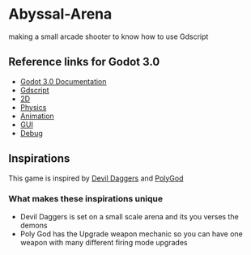 # Abyssal-Arena
making a small arcade shooter to know how to use Gdscript

## Reference links for Godot 3.0
* [Godot 3.0 Documentation](http://docs.godotengine.org/en/3.0/getting_started/step_by_step/index.html)
* [Gdscript](http://docs.godotengine.org/en/3.0/getting_started/scripting/gdscript/index.html)
* [2D](http://docs.godotengine.org/en/3.0/tutorials/2d/index.html)
* [Physics](http://docs.godotengine.org/en/3.0/tutorials/physics/index.html)
* [Animation](http://docs.godotengine.org/en/3.0/tutorials/animation/index.html)
* [GUI](http://docs.godotengine.org/en/3.0/tutorials/gui/index.html)
* [Debug](http://docs.godotengine.org/en/3.0/tutorials/debug/index.html)

## Inspirations
This game is inspired by [Devil Daggers](http://devildaggers.com/) and [PolyGod](http://kraftedgames.com/polygod/)

### What makes these inspirations unique
* Devil Daggers is set on a small scale arena and its you verses the demons
* Poly God has the Upgrade weapon mechanic so you can have one weapon with many different firing mode upgrades